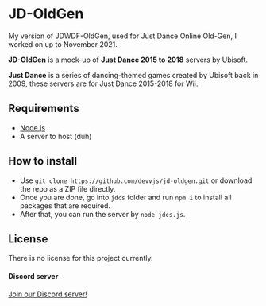 # JD-OldGen
My version of JDWDF-OldGen, used for Just Dance Online Old-Gen, I worked on up to November 2021.

**JD-OldGen** is a mock-up of **Just Dance 2015 to 2018** servers by Ubisoft.

**Just Dance** is a series of dancing-themed games created by Ubisoft back in 2009, these servers are for Just Dance 2015-2018 for Wii.

## Requirements
- [Node.js](https://nodejs.org/)
- A server to host (duh)
## How to install

- Use `git clone https://github.com/devvjs/jd-oldgen.git` or download the repo as a ZIP file directly.
- Once you are done, go into `jdcs` folder and run `npm i` to install all packages that are required.
- After that, you can run the server by `node jdcs.js`.

## License
There is no license for this project currently.

#### Discord server
[Join our Discord server!](https://discord.gg/devd)
